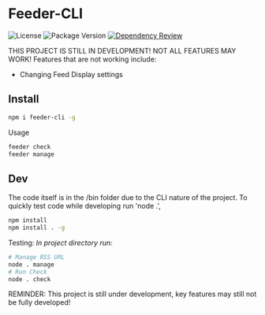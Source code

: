 # Feeder-CLI

![License](https://img.shields.io/github/license/ravinder-Olivier/Feeder-CLI) ![Package Version](https://img.shields.io/github/package-json/v/ravinder-Olivier/feeder-cli) [![Dependency Review](https://github.com/ravinder-Olivier/Feeder-CLI/actions/workflows/dependency-review.yml/badge.svg)](https://github.com/ravinder-Olivier/Feeder-CLI/actions/workflows/dependency-review.yml)


THIS PROJECT IS STILL IN DEVELOPMENT! NOT ALL FEATURES MAY WORK! Features that are not working include:
- Changing Feed Display settings

## Install

```bash
npm i feeder-cli -g
```
Usage
```bash
feeder check
feeder manage
```

## Dev

The code itself is in the /bin folder due to the CLI nature of the project.
To quickly test code while developing run 'node .',

```bash
npm install
npm install . -g 
```

Testing:
_In project directory run:_

```bash
# Manage RSS URL
node . manage
# Run Check
node . check
```

REMINDER: This project is still under development, key features may still not be fully developed!
